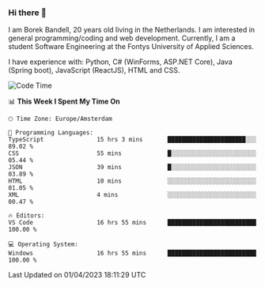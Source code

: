 ### Hi there 👋

I am Borek Bandell, 20 years old living in the Netherlands. I am interested in general programming/coding and web development. Currently, I am a student Software Engineering at the Fontys University of Applied Sciences.

I have experience with: Python, C# (WinForms, ASP.NET Core), Java (Spring boot), JavaScript (ReactJS), HTML and CSS.

<!--START_SECTION:waka-->
![Code Time](http://img.shields.io/badge/Code%20Time-492%20hrs%2059%20mins-blue)

📊 **This Week I Spent My Time On** 

```text
🕑︎ Time Zone: Europe/Amsterdam

💬 Programming Languages: 
TypeScript               15 hrs 3 mins       ██████████████████████░░░   89.02 % 
CSS                      55 mins             █░░░░░░░░░░░░░░░░░░░░░░░░   05.44 % 
JSON                     39 mins             █░░░░░░░░░░░░░░░░░░░░░░░░   03.89 % 
HTML                     10 mins             ░░░░░░░░░░░░░░░░░░░░░░░░░   01.05 % 
XML                      4 mins              ░░░░░░░░░░░░░░░░░░░░░░░░░   00.47 % 

🔥 Editors: 
VS Code                  16 hrs 55 mins      █████████████████████████   100.00 % 

💻 Operating System: 
Windows                  16 hrs 55 mins      █████████████████████████   100.00 % 
```


 Last Updated on 01/04/2023 18:11:29 UTC
<!--END_SECTION:waka-->

<!--**tcBorek2002/tcBorek2002** is a ✨ _special_ ✨ repository because its `README.md` (this file) appears on your GitHub profile.

Here are some ideas to get you started:

- 🔭 I’m currently working on ...
- 🌱 I’m currently learning ...
- 👯 I’m looking to collaborate on ...
- 🤔 I’m looking for help with ...
- 💬 Ask me about ...
- 📫 How to reach me: ...
- 😄 Pronouns: ...
- ⚡ Fun fact: ...
-->
